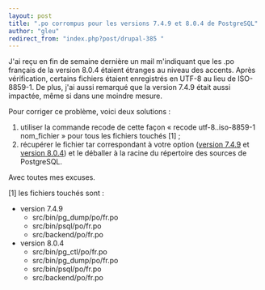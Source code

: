 ```yaml
---
layout: post
title: ".po corrompus pour les versions 7.4.9 et 8.0.4 de PostgreSQL"
author: "gleu"
redirect_from: "index.php?post/drupal-385 "
---
```



<p></p>

<!--more-->


<p>J'ai reçu en fin de semaine dernière un mail m'indiquant que les .po français de la version 8.0.4 étaient étranges au niveau des accents. Après vérification, certains fichiers étaient enregistrés en UTF-8 au lieu de ISO-8859-1. De plus, j'ai aussi remarqué que la version 7.4.9 était aussi impactée, même si dans une moindre mesure.</p>

<p>Pour corriger ce problème, voici deux solutions&nbsp;:</p>

<ol>

<li>utiliser la commande recode de cette façon « recode utf-8..iso-8859-1 nom_fichier » pour tous les fichiers touchés [1]&nbsp;;</li>

<li>récupérer le fichier tar correspondant à votre option (<a href="http://www.traduc.org/%7Egleu/pg-po/v749.tar.bz2">version 7.4.9</a> et <a href="http://www.traduc.org/%7Egleu/pg-po/v804.tar.bz2">version 8.0.4</a>) et le déballer à la racine du répertoire des sources de PostgreSQL.</li>

</ol>

<p>Avec toutes mes excuses.</p>

<p>[1] les fichiers touchés sont&nbsp;:

</p>

<ul>

<li>version 7.4.9

<ul>

<li>src/bin/pg_dump/po/fr.po</li>

<li>src/bin/psql/po/fr.po</li>

<li>src/backend/po/fr.po</li>

</ul>

</li>

<li>version 8.0.4

<ul>

<li>src/bin/pg_ctl/po/fr.po</li>

<li>src/bin/pg_dump/po/fr.po</li>

<li>src/bin/psql/po/fr.po</li>

<li>src/backend/po/fr.po</li>

</ul>

</li>

</ul>